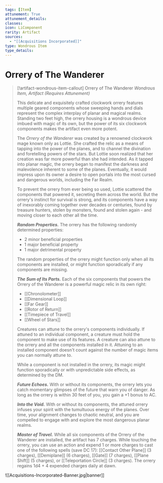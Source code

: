 ```yaml
---
tags: [Item]
attunement: True
attunement_details: 
classes: 
icon: LiComponent
rarity: Artifact
sources:
  - "[[Acquisitions Incorporated]]"
type: Wondrous Item
type_details: 
---
```

# Orrery of The Wanderer
>[!artifact-wondrous-item-callout] Orrery of The Wanderer
>*Wondrous Item, Artifact (Requires Attunement)*
>
>This delicate and exquisitely crafted clockwork orrery features multiple geared components whose sweeping hands and dials represent the complex interplay of planar and magical realms. Standing two feet high, the orrery housing is a wondrous device imbued with magic of its own, but the power of its six clockwork components makes the artifact even more potent.
>
>The *Orrery of the Wanderer* was created by a renowned clockwork mage known only as Lottie. She crafted the relic as a means of tapping into the power of the planes, and to channel the divination and foretelling powers of the stars. But Lottie soon realized that her creation was far more powerful than she had intended. As it tapped into planar magic, the orrery began to manifest the darkness and malevolence inherent to some of the planes. Eventually, it would impress upon its owner a desire to open portals into the most cursed and dangerous worlds, including the Far Realm.
>
>To prevent the orrery from ever being so used, Lottie scattered the components that powered it, secreting them across the world. But the orrery's instinct for survival is strong, and its components have a way of inexorably coming together over decades or centuries, found by treasure hunters, stolen by monsters, found and stolen again - and moving closer to each other all the time.
>
>***Random Properties.*** The orrery has the following randomly determined properties:
>
>* 2 minor beneficial properties
>* 1 major beneficial property
>* 1 major detrimental property
>
>The random properties of the orrery might function only when all its components are installed, or might function sporadically if any components are missing.
>
>***The Sum of Its Parts.*** Each of the six components that powers the Orrery of the Wanderer is a powerful magic relic in its own right:
>
>* [[Chronolometer]]
>* [[Dimensional Loop]]
>* [[Far Gear]]
>* [[Rotor of Return]]
>* [[Timepiece of Travel]]
>* [[Wheel of Stars]]
>
>Creatures can attune to the orrery's components individually. If attuned to an individual component, a creature must hold the component to make use of its features. A creature can also attune to the orrery and all the components installed in it. Attuning to an installed component doesn't count against the number of magic items you can normally attune to.
>
>While a component is not installed in the orrery, its magic might function sporadically or with unpredictable side effects, as determined by the DM.
>
>***Future Echoes.*** With or without its components, the orrery lets you catch momentary glimpses of the future that warn you of danger. As long as the orrery is within 30 feet of you, you gain a +1 bonus to AC.
>
>***Into the Void.*** With or without its components, the attuned orrery infuses your spirit with the tumultuous energy of the planes. Over time, your alignment changes to chaotic neutral, and you are compelled to engage with and explore the most dangerous planar realms.
>
>***Master of Travel.*** While all six components of the Orrery of the Wanderer are installed, the artifact has 7 charges. While touching the orrery, you can use an action and expend 1 or more charges to cast one of the following spells (save DC 17): [[Contact Other Plane]] (3 charges), [[Demiplane]] (6 charges), [[Gate]] (7 charges), [[Plane Shift]] (5 charges), or [[Teleportation Circle]] (3 charges). The orrery regains 1d4 + 4 expended charges daily at dawn.

![[Acquisitions-Incorporated-Banner.jpg|banner]]